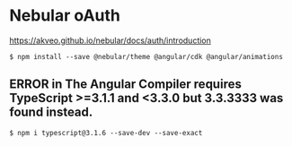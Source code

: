 # Nebular oAuth


https://akveo.github.io/nebular/docs/auth/introduction

```
$ npm install --save @nebular/theme @angular/cdk @angular/animations
```


## ERROR in The Angular Compiler requires TypeScript >=3.1.1 and <3.3.0 but 3.3.3333 was found instead.

```
$ npm i typescript@3.1.6 --save-dev --save-exact
```

